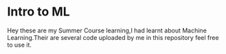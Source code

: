# Intro to ML
Hey these are my Summer Course learning,I had learnt about Machine Learning.Their are several code uploaded by me in this repository feel free to use it.
